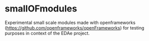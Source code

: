 smallOFmodules
==============
Experimental small scale modules made with openframeworks (https://github.com/openframeworks/openFrameworks) for testing purposes in context of the EDAe project.
